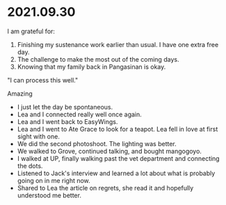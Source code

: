 # 2021.09.30

I am grateful for:

1. Finishing my sustenance work earlier than usual. I have one extra free day.
2. The challenge to make the most out of the coming days.
3. Knowing that my family back in Pangasinan is okay.

"I can process this well."

Amazing

- I just let the day be spontaneous.
- Lea and I connected really well once again.
- Lea and I went back to EasyWings.
- Lea and I went to Ate Grace to look for a teapot. Lea fell in love at first sight with one.
- We did the second photoshoot. The lighting was better.
- We walked to Grove, continued talking, and bought mangogoyo.
- I walked at UP, finally walking past the vet department and connecting the dots.
- Listened to Jack's interview and learned a lot about what is probably going on in me right now.
- Shared to Lea the article on regrets, she read it and hopefully understood me better.

